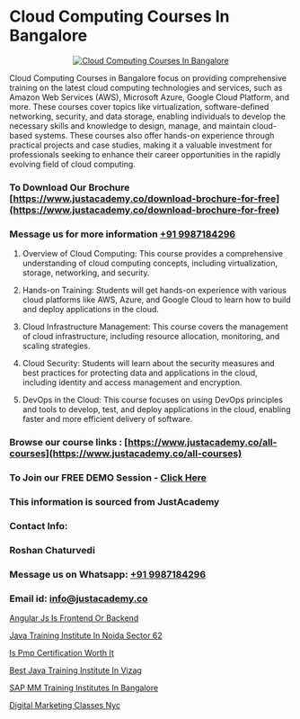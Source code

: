 # Cloud Computing Courses In Bangalore

<p align="center">
  <a href="https://justacademy.co/all-courses">
    <img src="https://ibb.co/7V3H11Z" alt="Cloud Computing Courses In Bangalore">
  </a>
</p>


Cloud Computing Courses in Bangalore focus on providing comprehensive training on the latest cloud computing technologies and services, such as Amazon Web Services (AWS), Microsoft Azure, Google Cloud Platform, and more. These courses cover topics like virtualization, software-defined networking, security, and data storage, enabling individuals to develop the necessary skills and knowledge to design, manage, and maintain cloud-based systems. These courses also offer hands-on experience through practical projects and case studies, making it a valuable investment for professionals seeking to enhance their career opportunities in the rapidly evolving field of cloud computing.
### To Download Our Brochure [https://www.justacademy.co/download-brochure-for-free](https://www.justacademy.co/download-brochure-for-free)
### Message us for more information [+91 9987184296](https://api.whatsapp.com/send?phone=919987184296)
1) Overview of Cloud Computing: This course provides a comprehensive understanding of cloud computing concepts, including virtualization, storage, networking, and security.

2) Hands-on Training: Students will get hands-on experience with various cloud platforms like AWS, Azure, and Google Cloud to learn how to build and deploy applications in the cloud.

3) Cloud Infrastructure Management: This course covers the management of cloud infrastructure, including resource allocation, monitoring, and scaling strategies.

4) Cloud Security: Students will learn about the security measures and best practices for protecting data and applications in the cloud, including identity and access management and encryption.

5) DevOps in the Cloud: This course focuses on using DevOps principles and tools to develop, test, and deploy applications in the cloud, enabling faster and more efficient delivery of software.

### Browse our course links : [https://www.justacademy.co/all-courses](https://www.justacademy.co/all-courses) 
### To Join our FREE DEMO Session - [Click Here](https://www.justacademy.co/register-for-course-demo)


### This information is sourced from JustAcademy
### Contact Info:
### Roshan Chaturvedi
### Message us on Whatsapp: [+91 9987184296](https://api.whatsapp.com/send?phone=919987184296)
### Email id: [info@justacademy.co](mailto:info@justacademy.co)
                
[Angular Js Is Frontend Or Backend](https://www.linkedin.com/pulse/angular-js-frontend-backend-justacademy-coimbatore-rarcc?trackingId=9jQKrXKI2yakmtP6XZWZFg%3D%3D&lipi=urn%3Ali%3Apage%3Ad_flagship3_company_admin%3BfmlpQlw4RxKd%2FcK9A3mwCQ%3D%3D)

[Java Training Institute In Noida Sector 62](https://www.linkedin.com/pulse/java-training-institute-noida-sector-62-justacademy-liverpool-sjecf?trackingId=yArj2wBVB9IOOXojsFbaCA%3D%3D&lipi=urn%3Ali%3Apage%3Ad_flagship3_company_admin%3BwUUQsYTGTZy3zMvOP%2FpbFA%3D%3D)

[Is Pmp Certification Worth It](https://medium.com/@prempja40/is-pmp-certification-worth-it-d86cec04d775)

[Best Java Training Institute In Vizag](https://medium.com/@ranemanish460/best-java-training-institute-in-vizag-ed09294a5d92)

[SAP MM Training Institutes In Bangalore](https://justacademyin.github.io/Articles/SAP-MM-Training-Institutes-In-Bangalore)

[Digital Marketing Classes Nyc](https://justacademyin.github.io/Articles/Digital-Marketing-Classes-Nyc)

